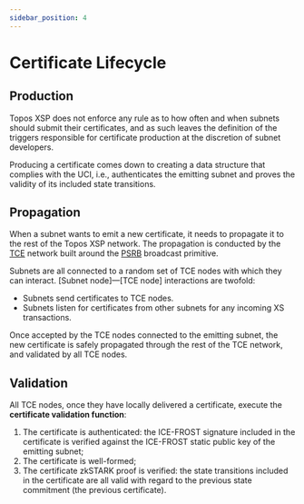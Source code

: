 ```yaml
---
sidebar_position: 4
---
```


# Certificate Lifecycle

## Production

Topos XSP does not enforce any rule as to how often and when subnets should submit their certificates, and as such leaves the definition of the triggers responsible for certificate production at the discretion of subnet developers.

Producing a certificate comes down to creating a data structure that complies with the UCI, i.e., authenticates the emitting subnet and proves the validity of its included state transitions.

## Propagation

When a subnet wants to emit a new certificate, it needs to propagate it to the rest of the Topos XSP network. The propagation is conducted by the [TCE](#) network built around the [PSRB](/learn/tce/psrb) broadcast primitive.

Subnets are all connected to a random set of TCE nodes with which they can interact. [Subnet node]—[TCE node] interactions are twofold:

- Subnets send certificates to TCE nodes.
- Subnets listen for certificates from other subnets for any incoming XS transactions.

Once accepted by the TCE nodes connected to the emitting subnet, the new certificate is safely propagated through the rest of the TCE network, and validated by all TCE nodes.

## Validation

All TCE nodes, once they have locally delivered a certificate, execute the **certificate validation function**:

1. The certificate is authenticated: the ICE-FROST signature included in the certificate is verified against the ICE-FROST static public key of the emitting subnet;
2. The certificate is well-formed;
3. The certificate zkSTARK proof is verified: the state transitions included in the certificate are all valid with regard to the previous state commitment (the previous certificate).
